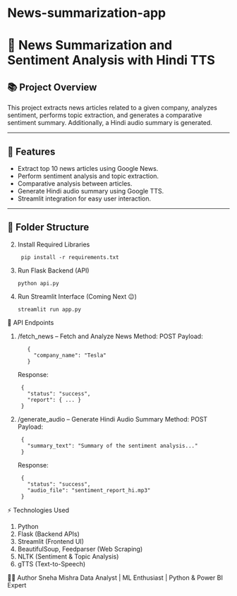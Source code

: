 # News-summarization-app

# 📢 News Summarization and Sentiment Analysis with Hindi TTS

## 📚 Project Overview
This project extracts news articles related to a given company, analyzes sentiment, performs topic extraction, and generates a comparative sentiment summary. Additionally, a Hindi audio summary is generated.

---

## 🚀 Features
- Extract top 10 news articles using Google News.
- Perform sentiment analysis and topic extraction.
- Comparative analysis between articles.
- Generate Hindi audio summary using Google TTS.
- Streamlit integration for easy user interaction.

---

## 📂 Folder Structure
2. Install Required Libraries

        pip install -r requirements.txt
   
4. Run Flask Backend (API)
   
       python api.py
   
6. Run Streamlit Interface (Coming Next 😉)

       streamlit run app.py

   
🎯 API Endpoints
1. /fetch_news – Fetch and Analyze News
    Method: POST
   Payload:
      
          {
            "company_name": "Tesla"
          }

      Response:

        {
          "status": "success",
          "report": { ... }
        }
2. /generate_audio – Generate Hindi Audio Summary
    Method: POST
    Payload:

        {
          "summary_text": "Summary of the sentiment analysis..."
        }
      Response:

        {
          "status": "success",
          "audio_file": "sentiment_report_hi.mp3"
        }
⚡ Technologies Used

   1. Python
   2. Flask (Backend APIs)
   3. Streamlit (Frontend UI)
   4. BeautifulSoup, Feedparser (Web Scraping)
   5. NLTK (Sentiment & Topic Analysis)
   6. gTTS (Text-to-Speech)



    
👨‍💻 Author
Sneha Mishra
Data Analyst | ML Enthusiast | Python & Power BI Expert
